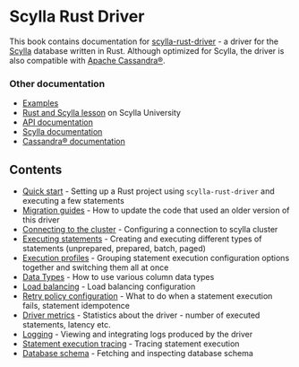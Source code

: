 # Scylla Rust Driver
This book contains documentation for [scylla-rust-driver](https://github.com/scylladb/scylla-rust-driver) - a driver
for the [Scylla](https://scylladb.com) database written in Rust.
Although optimized for Scylla, the driver is also compatible with [Apache Cassandra®](https://cassandra.apache.org/).

### Other documentation
* [Examples](https://github.com/scylladb/scylla-rust-driver/tree/main/examples)
* [Rust and Scylla lesson](https://university.scylladb.com/courses/using-scylla-drivers/lessons/rust-and-scylla-2/) on Scylla University
* [API documentation](https://docs.rs/scylla)
* [Scylla documentation](https://docs.scylladb.com)
* [Cassandra® documentation](https://cassandra.apache.org/doc/latest/)


## Contents
* [Quick start](quickstart/quickstart.md) - Setting up a Rust project using `scylla-rust-driver` and executing a few statements
* [Migration guides](migration-guides/migration-guides.md) - How to update the code that used an older version of this driver
* [Connecting to the cluster](connecting/connecting.md) - Configuring a connection to scylla cluster
* [Executing statements](queries/queries.md) - Creating and executing different types of statements (unprepared, prepared, batch, paged)
* [Execution profiles](execution-profiles/execution-profiles.md) - Grouping statement execution configuration options together and switching them all at once
* [Data Types](data-types/data-types.md) - How to use various column data types
* [Load balancing](load-balancing/load-balancing.md) - Load balancing configuration
* [Retry policy configuration](retry-policy/retry-policy.md) - What to do when a statement execution fails, statement idempotence
* [Driver metrics](metrics/metrics.md) - Statistics about the driver - number of executed statements, latency etc.
* [Logging](logging/logging.md) - Viewing and integrating logs produced by the driver
* [Statement execution tracing](tracing/tracing.md) - Tracing statement execution
* [Database schema](schema/schema.md) - Fetching and inspecting database schema
